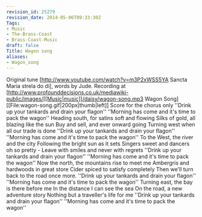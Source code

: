 ```yaml
---
revision_id: 25279
revision_date: 2014-05-06T09:33:30Z
Tags:
- Music
- The-Brass-Coast
- Brass-Coast-Music
draft: false
Title: Wagon song
aliases:
- Wagon_song
---
```

Original tune [http://www.youtube.com/watch?v=m3P2xWSS5YA Sancta Maria strela do di], words by Jude. Recording at [http://www.profounddecisions.co.uk/mediawiki-public/images/[[Music|music]]/daisy/wagon-song.mp3 Wagon Song]
[[File:wagon-song.gif|200px|thumb|left]] Score for the chorus only
''Drink up your tankards and drain your flagon''
''Morning has come and it's time to pack the wagon''
Heading south, for satins soft and flowing
Silks of gold, all blazing like the sun
Buy and sell, and ever onward going
Turning west when all our trade is done
''Drink up your tankards and drain your flagon''
''Morning has come and it's time to pack the wagon''
To the West, the river and the city
Following the bright sun as it sets
Singers sweet and dancers oh so pretty -
Leave with smiles and never with regrets 
''Drink up your tankards and drain your flagon''
''Morning has come and it's time to pack the wagon''
Now the north, the mountains rise to meet me
Ambergris and hardwoods in great store
Cider spiced to satisfy completely
Then we'll turn back to the road once more.
''Drink up your tankards and drain your flagon''
''Morning has come and it's time to pack the wagon''
Turning east, the bay is there before me
In the distance I can see the sea
On the road, a new adventure story
Nothing but a traveller's life for me
''Drink up your tankards and drain your flagon''
''Morning has come and it's time to pack the wagon''
